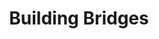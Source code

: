 ---
pid: rs110
title: Building Bridges
location_transcription: Clark Park
coordinates: "[-75.20990996215, 39.947729352396]"
zipcode: '19104'
gen_neighborhood: West Philadelphia
neighborhood: University City,Belmont,Parkside,Powelton Village
outside_phl: 
age: '26'
age_range: 20-29
instagram: 
image_file_name: rs_110.jpg
proposal_transcription: 
topic: Unknown
topic_summary: '0'
type: Bridge
keywords_other: 
credit: Nicole Pollard
image_labels: 
twitter: 
facebook: 
permalink: "/monuments/rs110/"
layout: item-page
---